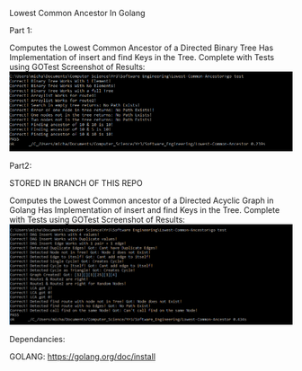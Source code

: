 Lowest Common Ancestor In Golang

Part 1:

Computes the Lowest Common Ancestor of a Directed Binary Tree
Has Implementation of insert and find Keys in the Tree.
Complete with Tests using GOTest
Screenshot of Results:
![empty](https://github.com/cullenMichael/Lowest-Common-Ancestor/blob/master/LCA.PNG)


Part2:

STORED IN BRANCH OF THIS REPO 

Computes the Lowest Common ancestor of a Directed Acyclic Graph in Golang
Has Implementation of insert and find Keys in the Tree.
Complete with Tests using GOTest
Screenshot of Results:
![empty](https://github.com/cullenMichael/Lowest-Common-Ancestor/blob/master/LCADAG.PNG)


Dependancies:

GOLANG: https://golang.org/doc/install
